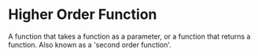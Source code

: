 # Higher Order Function

A function that takes a function as a parameter, or a function that returns a function. Also known as a 'second order function'.